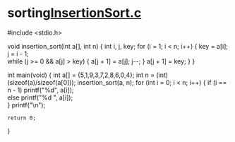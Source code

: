 # sorting[InsertionSort.c](https://github.com/user-attachments/files/22239132/InsertionSort.c)
#include <stdio.h>

void insertion_sort(int a[], int n) {
    int i, j, key;
    for (i = 1; i < n; i++) {
        key = a[i];
        j = i - 1;                    
        while (j >= 0 && a[j] > key) {
            a[j + 1] = a[j];
            j--;
        }
        a[j + 1] = key;
    }
}

int main(void) {
    int a[] = {5,1,9,3,7,2,8,6,0,4};
    int n = (int)(sizeof(a)/sizeof(a[0]));
    insertion_sort(a, n);
    for (int i = 0; i < n; i++) {
    if (i == n - 1)
        printf("%d", a[i]);   
    else
        printf("%d ", a[i]);  
}
printf("\n");

    return 0;
}
